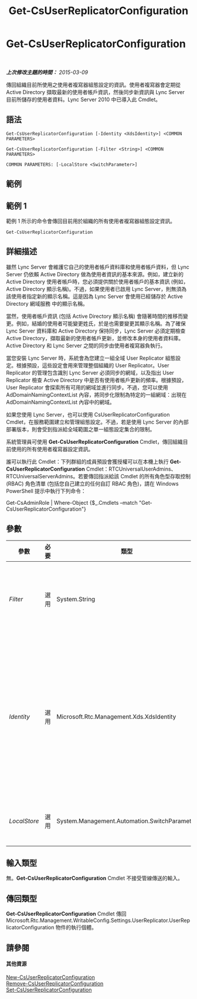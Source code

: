 ﻿---
title: Get-CsUserReplicatorConfiguration
TOCTitle: Get-CsUserReplicatorConfiguration
ms:assetid: 7318ae92-e07b-4817-9ec1-be9c7f35aa26
ms:mtpsurl: https://technet.microsoft.com/zh-tw/library/Gg398548(v=OCS.15)
ms:contentKeyID: 49291305
ms.date: 08/10/2015
mtps_version: v=OCS.15
ms.translationtype: HT
---

# Get-CsUserReplicatorConfiguration

 

_**上次修改主題的時間：** 2015-03-09_

傳回組織目前所使用之使用者複寫器組態設定的資訊。使用者複寫器會定期從 Active Directory 擷取最新的使用者帳戶資訊，然後同步新資訊與 Lync Server 目前所儲存的使用者資料。Lync Server 2010 中已導入此 Cmdlet。

## 語法

    Get-CsUserReplicatorConfiguration [-Identity <XdsIdentity>] <COMMON PARAMETERS>

    Get-CsUserReplicatorConfiguration [-Filter <String>] <COMMON PARAMETERS>

    COMMON PARAMETERS: [-LocalStore <SwitchParameter>]

## 範例

## 範例 1

範例 1 所示的命令會傳回目前用於組織的所有使用者複寫器組態設定資訊。

    Get-CsUserReplicatorConfiguration

## 詳細描述

雖然 Lync Server 會維護它自己的使用者帳戶資料庫和使用者帳戶資料，但 Lync Server 仍依賴 Active Directory 做為使用者資訊的基本來源。例如，建立新的 Active Directory 使用者帳戶時，您必須提供關於使用者帳戶的基本資訊 (例如，Active Directory 顯示名稱)。不過，如果使用者已啟用 Lync Server，則無須為該使用者指定新的顯示名稱。這是因為 Lync Server 會使用已經儲存於 Active Directory 網域服務 中的顯示名稱。

當然，使用者帳戶資訊 (包括 Active Directory 顯示名稱) 會隨著時間的推移而變更。例如，結婚的使用者可能變更姓氏，於是也需要變更其顯示名稱。為了確保 Lync Server 資料庫和 Active Directory 保持同步，Lync Server 必須定期檢查 Active Directory，擷取最新的使用者帳戶更新，並修改本身的使用者資料庫。Active Directory 和 Lync Server 之間的同步由使用者複寫器負執行。

當您安裝 Lync Server 時，系統會為您建立一組全域 User Replicator 組態設定。根據預設，這些設定會用來管理整個組織的 User Replicator。User Replicator 的管理包含識別 Lync Server 必須同步的網域，以及指出 User Replicator 檢查 Active Directory 中是否有使用者帳戶更新的頻率。根據預設，User Replicator 會探索所有可用的網域並進行同步。不過，您可以使用 AdDomainNamingContextList 內容，將同步化限制為特定的一組網域：出現在 AdDomainNamingContextList 內容中的網域。

如果您使用 Lync Server，也可以使用 CsUserReplicatorConfiguration Cmdlet，在服務範圍建立和管理組態設定。不過，若是使用 Lync Server 的內部部署版本，則會受到指派給全域範圍之單一組態設定集合的限制。

系統管理員可使用 **Get-CsUserReplicatorConfiguration** Cmdlet，傳回組織目前使用的所有使用者複寫器設定資訊。

誰可以執行此 Cmdlet：下列群組的成員預設會獲授權可以在本機上執行 **Get-CsUserReplicatorConfiguration** Cmdlet：RTCUniversalUserAdmins、RTCUniversalServerAdmins。若要傳回指派給該 Cmdlet 的所有角色型存取控制 (RBAC) 角色清單 (包括您自己建立的任何自訂 RBAC 角色)，請在 Windows PowerShell 提示中執行下列命令：

Get-CsAdminRole | Where-Object {$\_.Cmdlets –match "Get-CsUserReplicatorConfiguration"}

## 參數


<table>
<colgroup>
<col style="width: 25%" />
<col style="width: 25%" />
<col style="width: 25%" />
<col style="width: 25%" />
</colgroup>
<thead>
<tr class="header">
<th>參數</th>
<th>必要</th>
<th>類型</th>
<th>說明</th>
</tr>
</thead>
<tbody>
<tr class="odd">
<td><p><em>Filter</em></p></td>
<td><p>選用</p></td>
<td><p>System.String</p></td>
<td><p>可讓您使用萬用字元指定要傳回的使用者複寫器組態設定之集合。例如，下列命令會傳回在服務範圍設定的所有設定：-Filter &quot;service:*&quot;。</p></td>
</tr>
<tr class="even">
<td><p><em>Identity</em></p></td>
<td><p>選用</p></td>
<td><p>Microsoft.Rtc.Management.Xds.XdsIdentity</p></td>
<td><p>要傳回的使用者複寫器組態設定的唯一識別碼。若要傳回服務範圍的設定，請使用類似下列的語法：-Identity &quot;service:Registrar:atl-cs-001.litwareinc.com&quot; (請注意，唯有當您執行的是 Lync Online，才能使用服務範圍設定)。若要傳回全域設定，請使用下列語法：-Identity global。若未指定此參數，則會傳回目前用於組織的所有使用者複寫器組態設定。</p></td>
</tr>
<tr class="odd">
<td><p><em>LocalStore</em></p></td>
<td><p>選用</p></td>
<td><p>System.Management.Automation.SwitchParameter</p></td>
<td><p>從中央管理存放區本機複本擷取使用者複寫器組態資料，而不從中央管理存放區本身擷取。</p></td>
</tr>
</tbody>
</table>


## 輸入類型

無。**Get-CsUserReplicatorConfiguration** Cmdlet 不接受管線傳送的輸入。

## 傳回類型

**Get-CsUserReplicatorConfiguration** Cmdlet 傳回 Microsoft.Rtc.Management.WritableConfig.Settings.UserReplicator.UserReplicatorConfiguration 物件的執行個體。

## 請參閱

#### 其他資源

[New-CsUserReplicatorConfiguration](new-csuserreplicatorconfiguration.md)  
[Remove-CsUserReplicatorConfiguration](remove-csuserreplicatorconfiguration.md)  
[Set-CsUserReplicatorConfiguration](set-csuserreplicatorconfiguration.md)

